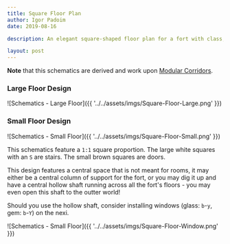 ```yaml
---
title: Square Floor Plan
author: Igor Padoim
date: 2019-08-16

description: An elegant square-shaped floor plan for a fort with class, with rooms branching from a central ring and a potential central shaft.

layout: post
---
```


**Note** that this schematics are derived and work upon [Modular Corridors](Modular-Corridors.md).

### Large Floor Design

![Schematics - Large Floor]({{ '../../assets/imgs/Square-Floor-Large.png' }})

### Small Floor Design

![Schematics - Small Floor]({{ '../../assets/imgs/Square-Floor-Small.png' }})

This schematics feature a `1:1` square proportion. The large white squares with an `S` are stairs. The small brown squares are doors.

This design features a central space that is not meant for rooms, it may either be a central column of support for the fort, or you may dig it up and have a central hollow shaft running across all the fort's floors - you may even open this shaft to the outter world!

Should you use the hollow shaft, consider installing windows (glass: `b`-`y`, gem: `b`-`Y`) on the nexi.

![Schematics - Small Floor]({{ '../../assets/imgs/Square-Floor-Window.png' }})
